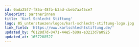 ```yaml
---
id: 0ada25f7-f85a-48fb-b3ad-cbeb7aa45ce7
blueprint: partnerinnen
title: 'Karl Schlecht Stiftung'
logo: 05_unterstuezen/logos/karl-schlecht-stiftung-logo.jpg
link_field: 'https://www.karlschlechtstiftung.de/'
updated_by: f6128d7d-0471-44e5-b89a-e3213d7a0925
updated_at: 1657208527
---
```

